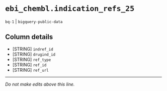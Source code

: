 # `ebi_chembl.indication_refs_25`
`bq-1` | `bigquery-public-data`

## Column details
* [STRING]    `indref_id`
* [STRING]    `drugind_id`
* [STRING]    `ref_type`
* [STRING]    `ref_id`
* [STRING]    `ref_url`

-------------------------------------------------------------------------------
*Do not make edits above this line.*
